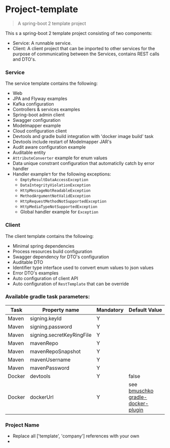 # Project-template
> A spring-boot 2 template project

This s a spring-boot 2 template project consisting of two components:
* Service: A runnable service.
* Client: A client project that can be imported to other services for the purpose of communicating between the Services, contains REST calls and DTO's.

### Service
The service template contains the following:
* Web
* JPA and Flyway examples
* Kafka configuration
* Controllers & services examples
* Spring-boot admin client
* Swagger configuration
* Modelmapper example
* Cloud configuration client
* Devtools and gradle build integration with 'docker image build' task
* Devtools include restart of Modelmapper JAR's
* Audit aware configuration example
* Auditable entity
* `AttributeConverter` example for enum values
* Data unique constrant configuration that automaticlly catch by error handler
* Handler exampleד for the following exceptions:
    * `EmptyResultDataAccessException`
    * `DataIntegrityViolationException`
    * `HttpMessageNotReadableException`
    * `MethodArgumentNotValidException`
    * `HttpRequestMethodNotSupportedException`
    * `HttpMediaTypeNotSupportedException`
    * Global handler example for `Exception`

### Client
The client template contains the following:
* Minimal spring dependencies
* Process resources build configuration
* Swagger dependency for DTO's configuration
* Auditable DTO
* Identifier type interface used to convert enum values to json values
* Error DTO's examples
* Auto configuration of client API
* Auto configuration of `RestTemplate` that can be override

### Available gradle task parameters:
| Task | Property name | Mandatory | Default Value |
|------|---------------|-----------|---------------|
|Maven |signing.keyId|Y|                           |
|Maven |signing.password|Y|                 |
|Maven |signing.secretKeyRingFile|Y|      |
|Maven |mavenRepo|Y|                        |
|Maven |mavenRepoSnapshot|Y|                 |
|Maven |mavenUsername|Y|                     |
|Maven |mavenPassword|Y|                     |
|Docker |devtools|Y|false|
|Docker |dockerUrl|Y|see [bmuschko gradle-docker-plugin](https://github.com/bmuschko/gradle-docker-plugin)|

### Project Name
* Replace all ['template', 'company'] references with your own
*  
